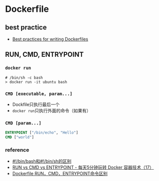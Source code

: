 # Dockerfile

## best practice

- [Best practices for writing Dockerfiles](https://docs.docker.com/v17.09/engine/userguide/eng-image/dockerfile_best-practices/)

## RUN, CMD, ENTRYPOINT

### `docker run`

```
# /bin/sh -c bash
> docker run -it ubuntu bash
```

### `CMD [executable, param...]`

- Dockfile只执行最后一个
- `docker run`只执行外面的命令（如果有）

### `CMD [param...]`

```dockerfile
ENTRYPOINT ["/bin/echo", "Hello"]
CMD ["world"]
```

### reference

- [#!/bin/bash和#!/bin/sh的区别](https://www.jianshu.com/p/070bd0b4855f)
- [RUN vs CMD vs ENTRYPOINT - 每天5分钟玩转 Docker 容器技术（17）](https://www.ibm.com/developerworks/community/blogs/132cfa78-44b0-4376-85d0-d3096cd30d3f/entry/RUN_vs_CMD_vs_ENTRYPOINT_%E6%AF%8F%E5%A4%A95%E5%88%86%E9%92%9F%E7%8E%A9%E8%BD%AC_Docker_%E5%AE%B9%E5%99%A8%E6%8A%80%E6%9C%AF_17?lang=en)
- [Dockerfile RUN，CMD，ENTRYPOINT命令区别](https://www.jianshu.com/p/f0a0f6a43907)
